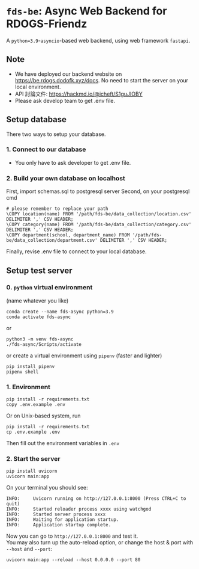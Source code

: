 # `fds-be`: Async Web Backend for RDOGS-Friendz

A `python=3.9`-`asyncio`-based web backend, using web framework `fastapi`.

## Note
* We have deployed our backend website on https://be.rdogs.dodofk.xyz/docs. No need to start the server on your local environment.
* API 討論文件: https://hackmd.io/@icheft/S1guJIOBY
* Please ask develop team to get .env file. 

## Setup database
There two ways to setup your database.
### 1. Connect to our database 
* You only have to ask developer to get .env file.
### 2. Build your own database on localhost
First, import schemas.sql to postgresql server
Second, on your postgresql cmd
```
# please remember to replace your path
\COPY location(name) FROM '/path/fds-be/data_collection/location.csv' DELIMITER ',' CSV HEADER;
\COPY category(name) FROM '/path/fds-be/data_collection/category.csv' DELIMITER ',' CSV HEADER;
\COPY department(school, department_name) FROM '/path/fds-be/data_collection/department.csv' DELIMITER ',' CSV HEADER;
```
Finally, revise .env file to connect to your local database.

## Setup test server

### 0. `python` virtual environment
(name whatever you like)
```shell
conda create --name fds-async python=3.9
conda activate fds-async
```
or
```
python3 -m venv fds-async
./fds-async/Scripts/activate
```

or create a virtual environment using `pipenv` (faster and lighter)

```shell
pip install pipenv
pipenv shell
```

### 1. Environment
```shell
pip install -r requirements.txt
copy .env.example .env
```

Or on Unix-based system, run

```shell
pip install -r requirements.txt
cp .env.example .env
```

Then fill out the environment variables in `.env`
### 2. Start the server

```shell
pip install uvicorn
uvicorn main:app
```

On your terminal you should see:

```
INFO:     Uvicorn running on http://127.0.0.1:8000 (Press CTRL+C to quit)
INFO:     Started reloader process xxxx using watchgod
INFO:     Started server process xxxx
INFO:     Waiting for application startup.
INFO:     Application startup complete.
```
Now you can go to `http://127.0.0.1:8000` and test it.  
You may also turn up the auto-reload option, or change the host & port with `--host` and `--port`:
```shell
uvicorn main:app --reload --host 0.0.0.0 --port 80
```
